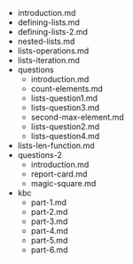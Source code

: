 - introduction.md
- defining-lists.md
- defining-lists-2.md
- nested-lists.md
- lists-operations.md
- lists-iteration.md
- questions
  - introduction.md
  - count-elements.md
  - lists-question1.md
  - lists-question3.md
  - second-max-element.md
  - lists-question2.md
  - lists-question4.md
- lists-len-function.md
- questions-2
  - introduction.md
  - report-card.md
  - magic-square.md
- kbc
  - part-1.md
  - part-2.md
  - part-3.md
  - part-4.md
  - part-5.md
  - part-6.md